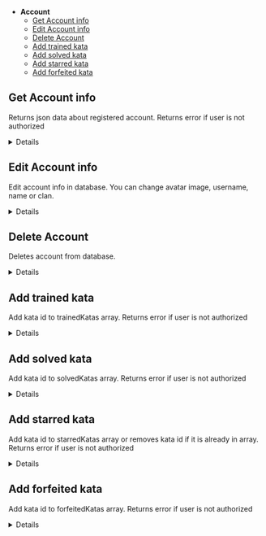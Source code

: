 - **Account**
    - [Get Account info](https://github.com/hel-sidoruk/rs-clone-server/docs/account.md#get-account-info)
    - [Edit Account info](https://github.com/hel-sidoruk/rs-clone-server/docs/account.md#edit-account-info)
    - [Delete Account](https://github.com/hel-sidoruk/rs-clone-server/docs/account.md#delete-account)
    - [Add trained kata](https://github.com/hel-sidoruk/rs-clone-server/docs/account.md#add-trained-kata)
    - [Add solved kata](https://github.com/hel-sidoruk/rs-clone-server/docs/account.md#add-solved-kata)
    - [Add starred kata](https://github.com/hel-sidoruk/rs-clone-server/docs/account.md#add-starred-kata)
    - [Add forfeited kata](https://github.com/hel-sidoruk/rs-clone-server/docs/account.md#add-forfeited-kata)

**Get Account info**
----
Returns json data about registered account. Returns error if user is not authorized

<details>

* **URL**

    /api/account

* **Method:**

    `GET`

* **Headers:**

    `'Authorization': 'Bearer <token>'`

* **Success Response:**

  * **Code:** 200 <br />
  **Content:**
  ```json
    {
      "id": "105039101",
      "username": "hel-sidoruk",
      "password": null,
      "avatar": "https://avatars.githubusercontent.com/u/105039101?v=4",
      "github": "hel-sidoruk",
      "solvedKatas": [
        "583710ccaa6717322c000105"
      ],
      "trainedKatas": [],
      "starredKatas": ["61432694beeca7000f37bb57"],
      "forfeitedKatas": []
    }
  ```
* **Error Response:**

  * **Code:** 401 <br />
      **Content:**

      ```json
        {
          "message": "User is not authorized"
        }
      ```

</details>

**Edit Account info**
----
Edit account info in database. You can change avatar image, username, name or clan.

<details>

* **URL**

    /api/account/edit

* **Method:**

    `PATCH`

* **Headers:**

    `'Authorization': 'Bearer <token>'`
    `'Content-type': 'multipart/form-data'`

* **Data Params**

    ```typescript
      {
        newUsername: string,
        name: string,
        clan: string,
        avatarImage: File
      }
    ```

* **Success Response:**

  * **Code:** 200 <br />
  **Content:**
  ```json
    {
      "username": "new username",
      "name": "new name",
      "clan": "new clan",
      "avatar": "https://host.com/avatar.png",
    }
  ```
* **Error Response:**

  * **Code:** 401 <br />
      **Content:**

      ```json
        {
          "message": "User is not authorized"
        }
      ```

  * **Code:** 404 <br />
      **Content:**

      ```typescript
        {
          message: string
        }
      ```

</details>

**Delete Account**
----
Deletes account from database.

<details>

* **URL**

    /api/account/

* **Method:**

    `DELETE`

* **Headers:**

    `'Authorization': 'Bearer <token>'`

* **Success Response:**

  * **Code:** 200 <br />
  **Content:**
  ```json
    {
      "status": "ok",
    }
  ```
* **Error Response:**

  * **Code:** 401 <br />
      **Content:**

      ```json
        {
          "message": "User is not authorized"
        }
      ```

  * **Code:** 404 <br />
      **Content:**

      ```typescript
        {
          message: string
        }
      ```

</details>

**Add trained kata**
----
Add kata id to trainedKatas array. Returns error if user is not authorized

<details>

* **URL**

    /api/account/trained

* **Method:**

    `PATCH`

* **Headers:**

    `'Authorization': 'Bearer <token>'`
    `'Content-Type': 'application/json'`

* **Data Params**

    ```typescript
      {
        kataId: string
      }
    ```

* **Success Response:**

  * **Code:** 200 <br />
  **Content:**
  ```json
    {
      "status": "ok"
    }
  ```

* **Error Response:**

  * **Code:** 401 <br />
      **Content:**

      ```json
        {
          "message": "User is not authorized"
        }
      ```

</details>

**Add solved kata**
----
Add kata id to solvedKatas array. Returns error if user is not authorized

<details>

* **URL**

    /api/account/solved

* **Method:**

    `PATCH`

* **Headers:**

    `'Authorization': 'Bearer <token>'`
    `'Content-Type': 'application/json'`

* **Data Params**

    ```typescript
      {
        kataId: string
      }
    ```

* **Success Response:**

  * **Code:** 200 <br />
  **Content:**
  ```json
    {
      "status": "ok"
    }
  ```

* **Error Response:**

  * **Code:** 401 <br />
      **Content:**

      ```json
        {
          "message": "User is not authorized"
        }
      ```

</details>

**Add starred kata**
----
Add kata id to starredKatas array or removes kata id if it is already in array. Returns error if user is not authorized

<details>

* **URL**

    /api/account/starred

* **Method:**

    `PATCH`

* **Headers:**

    `'Authorization': 'Bearer <token>'`
    `'Content-Type': 'application/json'`

* **Data Params**

    ```typescript
      {
        kataId: string
      }
    ```

* **Success Response:**

  * **Code:** 200 <br />
  **Content:**
  ```json
    {
      "status": "ok"
    }
  ```

* **Error Response:**

  * **Code:** 401 <br />
      **Content:**

      ```json
        {
          "message": "User is not authorized"
        }
      ```

</details>

**Add forfeited kata**
----
Add kata id to forfeitedKatas array. Returns error if user is not authorized

<details>

* **URL**

    /api/account/forfeited

* **Method:**

    `PATCH`

* **Headers:**

    `'Authorization': 'Bearer <token>'`
    `'Content-Type': 'application/json'`

* **Data Params**

    ```typescript
      {
        kataId: string
      }
    ```

* **Success Response:**

  * **Code:** 200 <br />
  **Content:**
  ```json
    {
      "status": "ok"
    }
  ```

* **Error Response:**

  * **Code:** 401 <br />
      **Content:**

      ```json
        {
          "message": "User is not authorized"
        }
      ```

</details>
